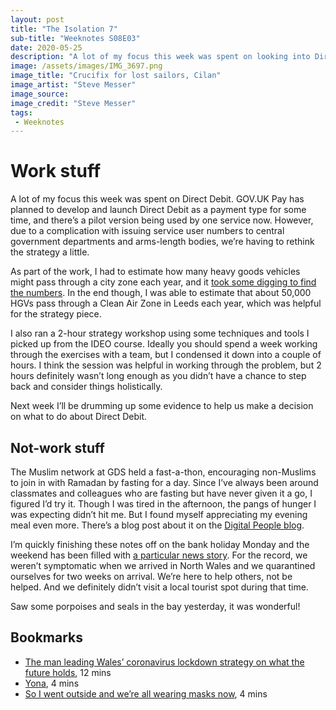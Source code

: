```yaml
---
layout: post
title: "The Isolation 7"
sub-title: "Weeknotes S08E03"
date: 2020-05-25
description: "A lot of my focus this week was spent on looking into Direct Debit."
image: /assets/images/IMG_3697.png
image_title: "Crucifix for lost sailors, Cilan"
image_artist: "Steve Messer"
image_source: 
image_credit: "Steve Messer"
tags:
 - Weeknotes
---
```


# Work stuff

A lot of my focus this week was spent on Direct Debit. GOV.UK Pay has planned to develop and launch Direct Debit as a payment type for some time, and there’s a pilot version being used by one service now. However, due to a complication with issuing service user numbers to central government departments and arms-length bodies, we’re having to rethink the strategy a little.

As part of the work, I had to estimate how many heavy goods vehicles might pass through a city zone each year, and it [took some digging to find the numbers](https://twitter.com/stevenjmesser/status/1263824177330610177). In the end though, I was able to estimate that about 50,000 HGVs pass through a Clean Air Zone in Leeds each year, which was helpful for the strategy piece.

I also ran a 2-hour strategy workshop using some techniques and tools I picked up from the IDEO course. Ideally you should spend a week working through the exercises with a team, but I condensed it down into a couple of hours. I think the session was helpful in working through the problem, but 2 hours definitely wasn’t long enough as you didn’t have a chance to step back and consider things holistically.

Next week I’ll be drumming up some evidence to help us make a decision on what to do about Direct Debit.

## Not-work stuff

The Muslim network at GDS held a fast-a-thon, encouraging non-Muslims to join in with Ramadan by fasting for a day. Since I’ve always been around classmates and colleagues who are fasting but have never given it a go, I figured I’d try it. Though I was tired in the afternoon, the pangs of hunger I was expecting didn’t hit me. But I found myself appreciating my evening meal even more. There’s a blog post about it on the [Digital People blog](URL).

I’m quickly finishing these notes off on the bank holiday Monday and the weekend has been filled with [a particular news story](https://www.bbc.co.uk/news/uk-politics-52779356). For the record, we weren’t symptomatic when we arrived in North Wales and we quarantined ourselves for two weeks on arrival. We’re here to help others, not be helped. And we definitely didn’t visit a local tourist spot during that time.

Saw some porpoises and seals in the bay yesterday, it was wonderful!

## Bookmarks

- [The man leading Wales’ coronavirus lockdown strategy on what the future holds](https://www.walesonline.co.uk/news/politics/drakeford-wales-lockdown-rules-parks-18278418), 12 mins
- [Yona](https://www.coeval-magazine.com/coeval/yona), 4 mins
- [So I went outside and we’re all wearing masks now](http://interconnected.org/home/2020/05/02/masks), 4 mins
